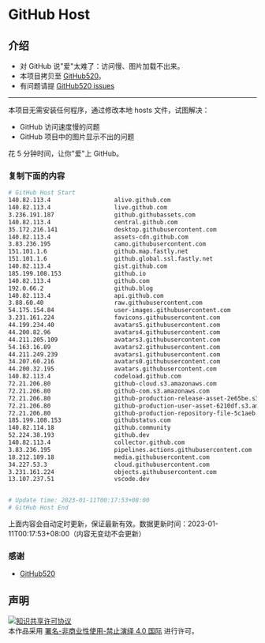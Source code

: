# GitHub Host
## 介绍
- 对 GitHub 说"爱"太难了：访问慢、图片加载不出来。
- 本项目拷贝至 [GitHub520](https://github.com/521xueweihan/GitHub520)。
- 有问题请提 [GitHub520 issues](https://github.com/521xueweihan/GitHub520/issues/new)

---

本项目无需安装任何程序，通过修改本地 hosts 文件，试图解决：
- GitHub 访问速度慢的问题
- GitHub 项目中的图片显示不出的问题

花 5 分钟时间，让你"爱"上 GitHub。

### 复制下面的内容
```bash
# GitHub Host Start
140.82.113.4                  alive.github.com
140.82.113.4                  live.github.com
3.236.191.187                 github.githubassets.com
140.82.113.4                  central.github.com
35.172.216.141                desktop.githubusercontent.com
140.82.113.4                  assets-cdn.github.com
3.83.236.195                  camo.githubusercontent.com
151.101.1.6                   github.map.fastly.net
151.101.1.6                   github.global.ssl.fastly.net
140.82.113.4                  gist.github.com
185.199.108.153               github.io
140.82.113.4                  github.com
192.0.66.2                    github.blog
140.82.113.4                  api.github.com
3.88.60.40                    raw.githubusercontent.com
54.175.154.84                 user-images.githubusercontent.com
3.231.161.224                 favicons.githubusercontent.com
44.199.234.40                 avatars5.githubusercontent.com
44.200.82.96                  avatars4.githubusercontent.com
44.211.205.109                avatars3.githubusercontent.com
54.163.16.89                  avatars2.githubusercontent.com
44.211.249.239                avatars1.githubusercontent.com
34.207.60.216                 avatars0.githubusercontent.com
44.200.32.195                 avatars.githubusercontent.com
140.82.113.4                  codeload.github.com
72.21.206.80                  github-cloud.s3.amazonaws.com
72.21.206.80                  github-com.s3.amazonaws.com
72.21.206.80                  github-production-release-asset-2e65be.s3.amazonaws.com
72.21.206.80                  github-production-user-asset-6210df.s3.amazonaws.com
72.21.206.80                  github-production-repository-file-5c1aeb.s3.amazonaws.com
185.199.108.153               githubstatus.com
140.82.114.18                 github.community
52.224.38.193                 github.dev
140.82.113.4                  collector.github.com
3.83.236.195                  pipelines.actions.githubusercontent.com
18.212.189.18                 media.githubusercontent.com
34.227.53.3                   cloud.githubusercontent.com
3.231.161.224                 objects.githubusercontent.com
13.107.237.51                 vscode.dev


# Update time: 2023-01-11T00:17:53+08:00
# GitHub Host End

```
上面内容会自动定时更新，保证最新有效。数据更新时间：2023-01-11T00:17:53+08:00（内容无变动不会更新）

### 感谢

- [GitHub520](https://github.com/521xueweihan/GitHub520)

## 声明
<a rel="license" href="https://creativecommons.org/licenses/by-nc-nd/4.0/deed.zh"><img alt="知识共享许可协议" style="border-width: 0" src="https://licensebuttons.net/l/by-nc-nd/4.0/88x31.png"></a><br>本作品采用 <a rel="license" href="https://creativecommons.org/licenses/by-nc-nd/4.0/deed.zh">署名-非商业性使用-禁止演绎 4.0 国际</a> 进行许可。